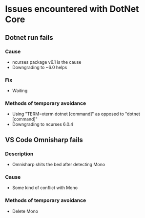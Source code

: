  
# Issues encountered with DotNet Core

## Dotnet run fails

### Cause

- ncurses package v6.1 is the cause
- Downgrading to ~6.0 helps

### Fix

- Waiting

### Methods of temporary avoidance

- Using "TERM=xterm dotnet \[command\]" as opposed to "dotnet \[command\]"
- Downgrading to ncurses 6.0.4

## VS Code Omnisharp fails

### Description

- Omnisharp shits the bed after detecting Mono

### Cause

- Some kind of conflict with Mono

### Methods of temporary avoidance

- Delete Mono